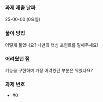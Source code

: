 
### 과제 제출 날짜

25-00-00 (0요일)

### 풀이 방법

어떻게 풀었나요? 나만의 핵심 포인트를 말해주세요!

### 어려웠던 점

기능을 구현하며 가장 어려웠던 부분은 뭐였나요?

### 과제 번호

- #0